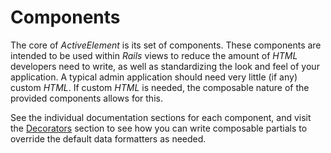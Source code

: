 # Components

The core of _ActiveElement_ is its set of components. These components are intended to be used within _Rails_ views to reduce the amount of _HTML_ developers need to write, as well as standardizing the look and feel of your application. A typical admin application should need very little (if any) custom _HTML_. If custom _HTML_ is needed, the composable nature of the provided components allows for this.

See the individual documentation sections for each component, and visit the [Decorators](decorators.html) section to see how you can write composable partials to override the default data formatters as needed.
